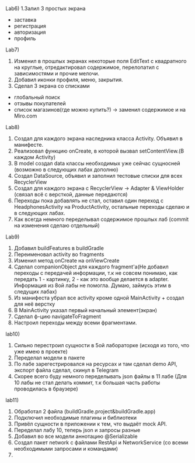 Lab6) 
1.Залил 3 простых экрана 
- заставка
- регистрация
- авторизация
- профиль

Lab7)
1. Изменил в прошлых экранах некоторые поля EditText с квадратного на круглые,
отредактировал содержимое, перелопатил с зависимостями и прочие мелочи.
2. Добавил иконки профиля, меню, закрытия.
3. Сделал 3 экрана со списками
- глобальный поиск
- отзывы покупателей
- список магазинов(где можно купить?) -> заменил содержимое и на Miro.com

Lab8)
1. Создал для каждого экрана наследника класса Activity. Объявил в манифесте.
2. Реализовал функцию onCreate, в которой вызвал setContentView.(В каждом Activity)
3. В model создал data классы необходимых уже сейчас сущносней (возможно в следующих лабах дополню)
4. Создал DataSource, объявил и заполнил тестовые списки для всех RecyclerView
5. Создал для каждого экрана с RecyclerView -> Adapter & ViewHolder (связал всё с версткой, данные передаются)
6. Переходы пока добавлять не стал, оставил один переход с HeadphonesActivity на ProductActivity,
остальные переходы сделаю и в следующих лабах.
7. Как всегда немного переделывал содержимое прошлых лаб (commit на изменения сделаю отдельный)

Lab9)
1. Добавил buildFeatures в buildGradle
2. Переименовал activity во fragments
3. Изменил метод onCreate на onViewCreate
4. Сделал companionObject для каждого fragment'а(Не добавил переходы с передачей информации,
т.к не совсем понимаю, как передать 1 - картинку, 2 - как это вообще делается в adapter.
Информация из 8ой лабы не помогла. Думаю, займусь этим в следущих лабах)
5. Из манифеста убрал все activity кроме одной MainActivity + создал для неё верстку
6. В MainActivity указал первый начальный элемент(экран)
7. Сделал ф-цию navigateToFragment
8. Настроил переходы между всеми фрагментами.

lab10)
1. Сильно перестроил сущности в 5ой лабораторке (исходя из того, что уже имею в проекте)
2. Переделал модели в пакете
3. По лабе зарегестрировался на ресурсах и там сделал demo API, экспорт файла сделал, скинул в Telegram
4. Скорее всего буду немного переделывать json файлы в 11 лабе
(Для 10 лабы не стал делать коммит, т.к большая часть работы проводилась в браузере)

lab11)
1. Обработал 2 файла (buildGradle.project&buildGradle.app)
2. Подключил необходимые плагины и библиотеки
3. Привёл сущности в приложении к тем, что выдаёт mock API.
4. Переделал лабу 10, теперь json и запросы разные
5. Добавил во все модели аннотацию @Serializable
6. Создал пакет network с файлами RestApi и NetworkService (со всеми необходимыми запросами и командами)
7.


